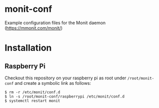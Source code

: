 # monit-conf
Example configuration files for the Monit daemon (https://mmonit.com/monit/)

# Installation

## Raspberry Pi

Checkout this repository on your raspberry pi as root under `/root/monit-conf` and create a symbolic link as follows:

    $ rm -r /etc/monit/conf.d
    $ ln -s /root/monit-conf/raspberrypi /etc/monit/conf.d
    $ systemctl restart monit




